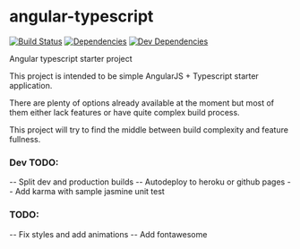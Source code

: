 # angular-typescript

[![Build Status](https://img.shields.io/travis/Igogrek/angular-typescript.svg?style=flat-square)](https://travis-ci.org/Igogrek/angular-typescript)
[![Dependencies](https://img.shields.io/david/Igogrek/angular-typescript.svg?style=flat-square)](https://david-dm.org/igogrek/angular-typescript)
[![Dev Dependencies](https://img.shields.io/david/dev/Igogrek/angular-typescript.svg?style=flat-square)](https://david-dm.org/igogrek/angular-typescript/#info=devDependencies)


Angular typescript starter project

This project is intended to be simple AngularJS + Typescript starter application.

There are plenty of options already available at the moment but most of them either lack features or have quite complex build process.

This project will try to find the middle between build complexity and feature fullness.

### Dev TODO:
-- Split dev and production builds
-- Autodeploy to heroku or github pages
-- Add karma with sample jasmine unit test

### TODO:
-- Fix styles and add animations
-- Add fontawesome 
